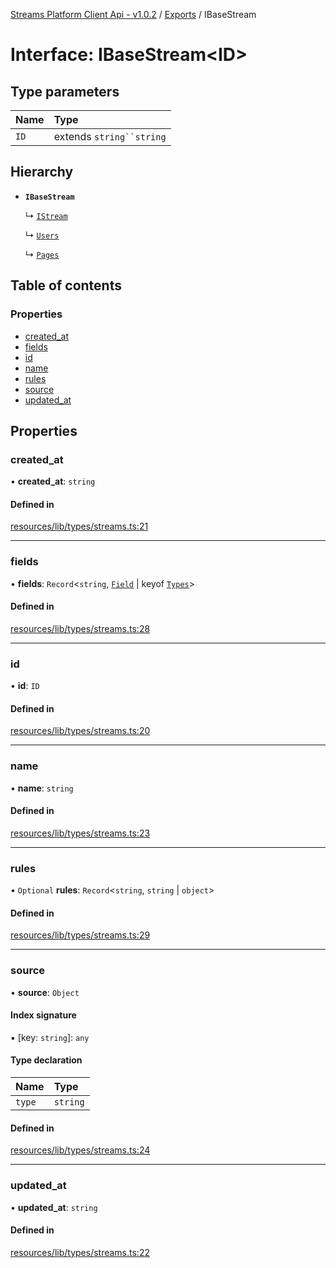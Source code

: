 [Streams Platform Client Api - v1.0.2](../README.md) / [Exports](../modules.md) / IBaseStream

# Interface: IBaseStream<ID\>

## Type parameters

| Name | Type |
| :------ | :------ |
| `ID` | extends `string``string` |

## Hierarchy

- **`IBaseStream`**

  ↳ [`IStream`](IStream.md)

  ↳ [`Users`](streams.Users.md)

  ↳ [`Pages`](streams.Pages.md)

## Table of contents

### Properties

- [created\_at](IBaseStream.md#created_at)
- [fields](IBaseStream.md#fields)
- [id](IBaseStream.md#id)
- [name](IBaseStream.md#name)
- [rules](IBaseStream.md#rules)
- [source](IBaseStream.md#source)
- [updated\_at](IBaseStream.md#updated_at)

## Properties

### created\_at

• **created\_at**: `string`

#### Defined in

[resources/lib/types/streams.ts:21](https://github.com/laravel-streams/streams-core/blob/e866e1454/resources/lib/types/streams.ts#L21)

___

### fields

• **fields**: `Record`<`string`, [`Field`](../classes/Field.md) \| keyof [`Types`](fields.Types.md)\>

#### Defined in

[resources/lib/types/streams.ts:28](https://github.com/laravel-streams/streams-core/blob/e866e1454/resources/lib/types/streams.ts#L28)

___

### id

• **id**: `ID`

#### Defined in

[resources/lib/types/streams.ts:20](https://github.com/laravel-streams/streams-core/blob/e866e1454/resources/lib/types/streams.ts#L20)

___

### name

• **name**: `string`

#### Defined in

[resources/lib/types/streams.ts:23](https://github.com/laravel-streams/streams-core/blob/e866e1454/resources/lib/types/streams.ts#L23)

___

### rules

• `Optional` **rules**: `Record`<`string`, `string` \| `object`\>

#### Defined in

[resources/lib/types/streams.ts:29](https://github.com/laravel-streams/streams-core/blob/e866e1454/resources/lib/types/streams.ts#L29)

___

### source

• **source**: `Object`

#### Index signature

▪ [key: `string`]: `any`

#### Type declaration

| Name | Type |
| :------ | :------ |
| `type` | `string` |

#### Defined in

[resources/lib/types/streams.ts:24](https://github.com/laravel-streams/streams-core/blob/e866e1454/resources/lib/types/streams.ts#L24)

___

### updated\_at

• **updated\_at**: `string`

#### Defined in

[resources/lib/types/streams.ts:22](https://github.com/laravel-streams/streams-core/blob/e866e1454/resources/lib/types/streams.ts#L22)
